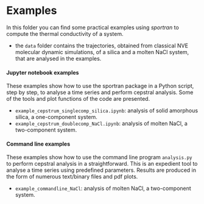 # Examples

In this folder you can find some practical examples using *sportran* to compute the thermal conductivity of a system.

* the `data` folder contains the trajectories, obtained from classical NVE molecular dynamic simulations, of a silica and a molten NaCl system, that are analysed in the examples.

#### Jupyter notebook examples
These examples show how to use the sportran package in a Python script, step by step, to analyse a time series and perform cepstral analysis. Some of the tools and plot functions of the code are presented.
* `example_cepstrum_singlecomp_silica.ipynb`: analysis of solid amorphous silica, a one-component system.
* `example_cepstrum_doublecomp_NaCl.ipynb`: analysis of molten NaCl, a two-component system.

#### Command line examples
These examples show how to use the command line program `analysis.py` to perform cepstral analysis in a straightforward. This is an expedient tool to analyse a time series using predefined parameters. Results are produced in the form of numerous text/binary files and pdf plots.
* `example_commandline_NaCl`: analysis of molten NaCl, a two-component system.
